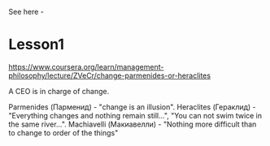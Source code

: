 
See here - 

# Lesson1
https://www.coursera.org/learn/management-philosophy/lecture/ZVeCr/change-parmenides-or-heraclites

A CEO is in charge of change.

Parmenides (Парменид) - "change is an illusion".
Heraclites (Гераклид) - "Everything changes and nothing remain still...", "You can not swim twice in the same river...".
Machiavelli (Макиавелли) - "Nothing more difficult than to change to order of the things"

